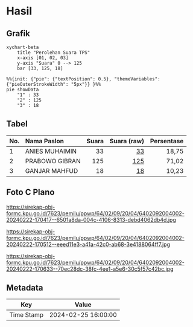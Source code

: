 # Hasil

## Grafik

```mermaid
xychart-beta
    title "Perolehan Suara TPS"
    x-axis [01, 02, 03]
    y-axis "Suara" 0 --> 125
    bar [33, 125, 18]
```

```mermaid
%%{init: {"pie": {"textPosition": 0.5}, "themeVariables": {"pieOuterStrokeWidth": "5px"}} }%%
pie showData
    "1" : 33
    "2" : 125
    "3" : 18
```

## Tabel

| No. | Nama Paslon    | Suara | Suara (raw) | Persentase |
|:--- |:-------------- | -----:| -----------:| ----------:|
| 1   | ANIES MUHAIMIN | 33    | [33][p-1]   | 18,75      |
| 2   | PRABOWO GIBRAN | 125   | [125][p-2]  | 71,02      |
| 3   | GANJAR MAHFUD  | 18    | [18][p-3]   | 10,23      |


[p-1]: https://github.com/gigit-pemilu/pemilu-2024-64-kalimantan-timur/blob/main/pilpres/hitung-suara/sub/64-kalimantan-timur/sub/02-kutai-kartanegara/sub/09-kenohan/sub/2004-kahala/sub/002-tps/sub/paslon-1.txt
[p-2]: https://github.com/gigit-pemilu/pemilu-2024-64-kalimantan-timur/blob/main/pilpres/hitung-suara/sub/64-kalimantan-timur/sub/02-kutai-kartanegara/sub/09-kenohan/sub/2004-kahala/sub/002-tps/sub/paslon-2.txt
[p-3]: https://github.com/gigit-pemilu/pemilu-2024-64-kalimantan-timur/blob/main/pilpres/hitung-suara/sub/64-kalimantan-timur/sub/02-kutai-kartanegara/sub/09-kenohan/sub/2004-kahala/sub/002-tps/sub/paslon-3.txt

## Foto C Plano

https://sirekap-obj-formc.kpu.go.id/7623/pemilu/ppwp/64/02/09/20/04/6402092004002-20240222-170417--6501a8da-004c-4106-8313-debd4062db4d.jpg

https://sirekap-obj-formc.kpu.go.id/7623/pemilu/ppwp/64/02/09/20/04/6402092004002-20240222-170512--eeed11e3-a41a-42c0-ab68-3e4188064ff7.jpg

https://sirekap-obj-formc.kpu.go.id/7623/pemilu/ppwp/64/02/09/20/04/6402092004002-20240222-170633--70ec28dc-38fc-4ee1-a5e6-30c5f57c42bc.jpg


## Metadata

| Key        | Value               |
| ---------- | ------------------- |
| Time Stamp | 2024-02-25 16:00:00 |



